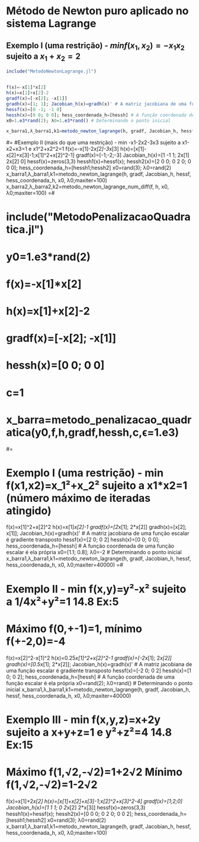 # Método de Newton puro aplicado no sistema Lagrange

## Exemplo I (uma restrição) - $min f(x_1,x_2)=-x_1x_2$ sujeito a $x_1+x_2=2$

```julia
include("MetodoNewtonLagrange.jl")


f(x)=-x[1]*x[2]
h(x)=x[1]+x[2]-2
gradf(x)=[-x[2]; -x[1]]
gradh(x)=[1; 1]; Jacobian_h(x)=gradh(x)' # A matriz jacobiana de uma função escalar é gradiente transposto
hessf(x)=[0 -1; -1 0]
hessh(x)=[0 0; 0 0]; hess_coordenada_h=[hessh] # A função coordenada de uma função escalar é ela própria
x0=1.e3*rand(2); λ0=1.e3*rand() # Determinando o ponto inicial

x_barra1,λ_barra1,k1=metodo_newton_lagrange(h, gradf, Jacobian_h, hessf, hess_coordenada_h, x0, λ0;maxiter=100)
```

#=
#Exemplo II (mais do que uma restrição) - min -x1-2x2-3x3 sujeito a x1-x2+x3=1 e x1^2+x2^2=1
f(x)=-x[1]-2*x[2]-3*x[3]
h(x)=[x[1]-x[2]+x[3]-1;x[1]^2+x[2]^2-1]
gradf(x)=[-1;-2;-3]
Jacobian_h(x)=[1 -1 1; 2x[1] 2x[2] 0]
hessf(x)=zeros(3,3)
hessh1(x)=hessf(x); hessh2(x)=[2 0 0; 0 2 0; 0 0 0]; hess_coordenada_h=[hessh1;hessh2]
x0=rand(3); λ0=rand(2)
x_barra1,λ_barra1,k1=metodo_newton_lagrange(h, gradf, Jacobian_h, hessf, hess_coordenada_h, x0, λ0;maxiter=100)
x_barra2,λ_barra2,k2=metodo_newton_lagrange_num_diff(f, h, x0, λ0;maxiter=100)
=#

# include("MetodoPenalizacaoQuadratica.jl")

# y0=1.e3*rand(2)
# f(x)=-x[1]*x[2]
# h(x)=x[1]+x[2]-2
# gradf(x)=[-x[2]; -x[1]]
# hessh(x)=[0 0; 0 0]
# c=1
# x_barra=metodo_penalizacao_quadratica(y0,f,h,gradf,hessh,c,ϵ=1.e3)

#=
# Exemplo I (uma restrição) - min f(x1,x2)=x_1²+x_2² sujeito a x1*x2=1 (número máximo de iteradas atingido)
f(x)=x[1]^2+x[2]^2
h(x)=x[1]*x[2]-1
gradf(x)=[2*x[1]; 2*x[2]]
gradh(x)=[x[2]; x[1]]; Jacobian_h(x)=gradh(x)' # A matriz jacobiana de uma função escalar é gradiente transposto
hessf(x)=[2 0; 0 2]
hessh(x)=[0 0; 0 0]; hess_coordenada_h=[hessh] # A função coordenada de uma função escalar é ela própria
x0=[1.1; 0.8]; λ0=-2 # Determinando o ponto inicial
x_barra1,λ_barra1,k1=metodo_newton_lagrange(h, gradf, Jacobian_h, hessf, hess_coordenada_h, x0, λ0;maxiter=40000)
=#

# Exemplo II - min f(x,y)=y²-x² sujeito a 1/4x²+y²=1 14.8 Ex:5
# Máximo f(0,+-1)=1, mínimo f(+-2,0)=-4
f(x)=x[2]^2-x[1]^2
h(x)=0.25*x[1]^2+x[2]^2-1
gradf(x)=[-2*x[1]; 2*x[2]]
gradh(x)=[0.5*x[1]; 2*x[2]]; Jacobian_h(x)=gradh(x)' # A matriz jacobiana de uma função escalar é gradiente transposto
hessf(x)=[-2 0; 0 2]
hessh(x)=[1 0; 0 2]; hess_coordenada_h=[hessh] # A função coordenada de uma função escalar é ela própria
x0=rand(2); λ0=rand() # Determinando o ponto inicial
x_barra1,λ_barra1,k1=metodo_newton_lagrange(h, gradf, Jacobian_h, hessf, hess_coordenada_h, x0, λ0;maxiter=40000)

# Exemplo III - min f(x,y,z)=x+2y sujeito a x+y+z=1 e y²+z²=4 14.8 Ex:15
# Máximo f(1,√2,-√2)=1+2√2 Mínimo f(1,√2,-√2)=1-2√2
f(x)=x[1]+2*x[2]
h(x)=[x[1]+x[2]+x[3]-1;x[2]^2+x[3]^2-4]
gradf(x)=[1;2;0]
Jacobian_h(x)=[1 1 1; 0 2*x[2] 2*x[3]]
hessf(x)=zeros(3,3)
hessh1(x)=hessf(x); hessh2(x)=[0 0 0; 0 2 0; 0 0 2]; hess_coordenada_h=[hessh1;hessh2]
x0=rand(3); λ0=rand(2)
x_barra1,λ_barra1,k1=metodo_newton_lagrange(h, gradf, Jacobian_h, hessf, hess_coordenada_h, x0, λ0;maxiter=100)
